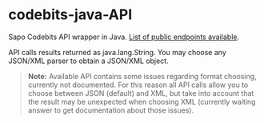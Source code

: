 codebits-java-API
=================

Sapo Codebits API wrapper in Java. [List of public endpoints available](https://codebits.eu/s/api).

API calls results returned as java.lang.String. You may choose any JSON/XML parser to obtain a JSON/XML object.

> **Note:** Available API contains some issues regarding format choosing, currently not documented. For this reason all API calls allow you to choose between JSON (default) and XML, but take into account that the result may be unexpected when choosing XML (currently waiting answer to get documentation about those issues).